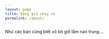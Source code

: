 ```yaml
---
layout: page
title: Bảng giá chạy xô
permalink: /about/
---
```


Như các bạn cũng biết xô bít giờ lắm nan trung....